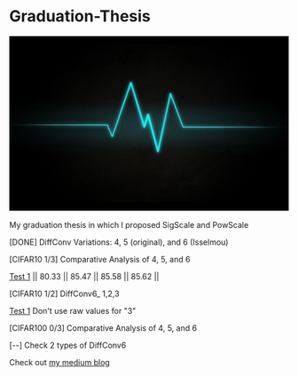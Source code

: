 # Graduation-Thesis
![GitHub Logo](/Hash.jpg)

My graduation thesis in which I proposed SigScale and PowScale

[DONE] DiffConv Variations: 4, 5 (original), and 6 (Isselmou)

[CIFAR10 1/3] Comparative Analysis of 4, 5, and 6

[Test 1](https://github.com/MuhammedShiway/Graduation-Thesis/blob/main/Testing-Diffconv-4-5-and-6-InProgress.ipynb) || 80.33 || 85.47 || 85.58 || 85.62 ||

[CIFAR10 1/2] DiffConv6_ 1,2,3

[Test 1](https://github.com/MuhammedShiway/Graduation-Thesis/blob/main/Diffconv6-v1-and-v2-%7C%7CABORTED%7C%7C.ipynb) Don't use raw values for "3"

[CIFAR100 0/3] Comparative Analysis of 4, 5, and 6

[--] Check 2 types of DiffConv6

Check out [my medium blog](https://medium.com/@muhmuqshin) 

